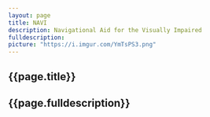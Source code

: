 ```yaml
---
layout: page
title: NAVI
description: Navigational Aid for the Visually Impaired
fulldescription: 
picture: "https://i.imgur.com/YmTsPS3.png"
---
```

<h2> {{page.title}} </h2>
<h2> {{page.fulldescription}} </h2>
